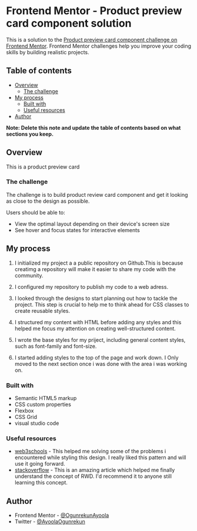 # Frontend Mentor - Product preview card component solution

This is a solution to the [Product preview card component challenge on Frontend Mentor](https://www.frontendmentor.io/challenges/product-preview-card-component-GO7UmttRfa). Frontend Mentor challenges help you improve your coding skills by building realistic projects. 

## Table of contents

- [Overview](#overview)
  - [The challenge](#the-challenge)
- [My process](#my-process)
  - [Built with](#built-with)
  - [Useful resources](#useful-resources)
- [Author](#author)

**Note: Delete this note and update the table of contents based on what sections you keep.**

## Overview
This is a product preview card

### The challenge
The challenge is to build  product review card component and get it looking as close to the design as possible.

Users should be able to:

- View the optimal layout depending on their device's screen size
- See hover and focus states for interactive elements


## My process
1. I initialized my project a a public repository on Github.This is because creatimg a repository will make it easier to share my code with the community.

2. I configured my repository to publish my code to a web adress.

3. I looked through the designs to start planning out how to tackle the project. This step is crucial to help me to think ahead for CSS classes to create reusable styles.

4. I structured my content with HTML before adding any styles and this helped me focus my attention on creating well-structured content.

5. I wrote the base styles for my priject, including general content styles, such as font-family and font-size.

6. I started adding styles to the top of the page and work down. I Only moved to the next section once i was done with the area i was working on.


### Built with

- Semantic HTML5 markup
- CSS custom properties
- Flexbox
- CSS Grid
- visual studio code


### Useful resources

- [web3schools](https://www.web3schools.com.com) - This helped me solving some of the problems i encountered while styling this design. I really liked this pattern and will use it going forward.
- [stackoverflow](https://www.stackoverflow.com) - This is an amazing article which helped me finally understand the concept of RWD. I'd recommend it to anyone still learning this concept.

## Author


- Frontend Mentor - [@OgunrekunAyoola](https://www.frontendmentor.io/profile/OgunrekunAyoola)
- Twitter - [@AyoolaOgunrekun](https://www.twitter.com/AyoolaOgunrekun)


